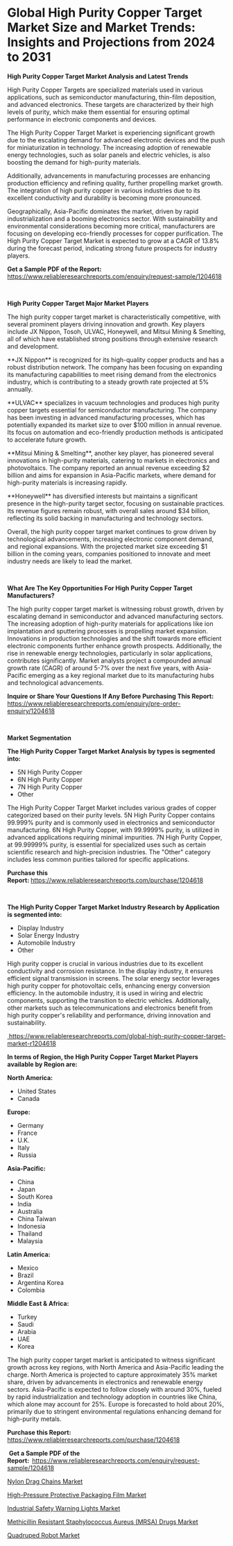 <p><h1>Global High Purity Copper Target Market Size and Market Trends: Insights and Projections from 2024 to 2031</h1></p><p><strong>High Purity Copper Target Market Analysis and Latest Trends</strong></p>
<p><p>High Purity Copper Targets are specialized materials used in various applications, such as semiconductor manufacturing, thin-film deposition, and advanced electronics. These targets are characterized by their high levels of purity, which make them essential for ensuring optimal performance in electronic components and devices.</p><p>The High Purity Copper Target Market is experiencing significant growth due to the escalating demand for advanced electronic devices and the push for miniaturization in technology. The increasing adoption of renewable energy technologies, such as solar panels and electric vehicles, is also boosting the demand for high-purity materials.</p><p>Additionally, advancements in manufacturing processes are enhancing production efficiency and refining quality, further propelling market growth. The integration of high purity copper in various industries due to its excellent conductivity and durability is becoming more pronounced.</p><p>Geographically, Asia-Pacific dominates the market, driven by rapid industrialization and a booming electronics sector. With sustainability and environmental considerations becoming more critical, manufacturers are focusing on developing eco-friendly processes for copper purification. The High Purity Copper Target Market is expected to grow at a CAGR of 13.8% during the forecast period, indicating strong future prospects for industry players.</p></p>
<p><strong>Get a Sample PDF of the Report:&nbsp;</strong> <a href="https://www.reliableresearchreports.com/enquiry/request-sample/1204618?utm_campaign=6&utm_medium=2&utm_source=Github&utm_content=ia&utm_term=16102024&utm_id=high-purity-copper-target">https://www.reliableresearchreports.com/enquiry/request-sample/1204618</a></p>
<p>&nbsp;</p>
<p><strong>High Purity Copper Target Major Market Players</strong></p>
<p><p>The high purity copper target market is characteristically competitive, with several prominent players driving innovation and growth. Key players include JX Nippon, Tosoh, ULVAC, Honeywell, and Mitsui Mining & Smelting, all of which have established strong positions through extensive research and development.</p><p>**JX Nippon** is recognized for its high-quality copper products and has a robust distribution network. The company has been focusing on expanding its manufacturing capabilities to meet rising demand from the electronics industry, which is contributing to a steady growth rate projected at 5% annually.</p><p>**ULVAC** specializes in vacuum technologies and produces high purity copper targets essential for semiconductor manufacturing. The company has been investing in advanced manufacturing processes, which has potentially expanded its market size to over $100 million in annual revenue. Its focus on automation and eco-friendly production methods is anticipated to accelerate future growth.</p><p>**Mitsui Mining & Smelting**, another key player, has pioneered several innovations in high-purity materials, catering to markets in electronics and photovoltaics. The company reported an annual revenue exceeding $2 billion and aims for expansion in Asia-Pacific markets, where demand for high-purity materials is increasing rapidly.</p><p>**Honeywell** has diversified interests but maintains a significant presence in the high-purity target sector, focusing on sustainable practices. Its revenue figures remain robust, with overall sales around $34 billion, reflecting its solid backing in manufacturing and technology sectors.</p><p>Overall, the high purity copper target market continues to grow driven by technological advancements, increasing electronic component demand, and regional expansions. With the projected market size exceeding $1 billion in the coming years, companies positioned to innovate and meet industry needs are likely to lead the market.</p></p>
<p>&nbsp;</p>
<p><strong>What Are The Key Opportunities For High Purity Copper Target Manufacturers?</strong></p>
<p><p>The high purity copper target market is witnessing robust growth, driven by escalating demand in semiconductor and advanced manufacturing sectors. The increasing adoption of high-purity materials for applications like ion implantation and sputtering processes is propelling market expansion. Innovations in production technologies and the shift towards more efficient electronic components further enhance growth prospects. Additionally, the rise in renewable energy technologies, particularly in solar applications, contributes significantly. Market analysts project a compounded annual growth rate (CAGR) of around 5-7% over the next five years, with Asia-Pacific emerging as a key regional market due to its manufacturing hubs and technological advancements.</p></p>
<p><strong>Inquire or Share Your Questions If Any Before Purchasing This Report:</strong> <a href="https://www.reliableresearchreports.com/enquiry/pre-order-enquiry/1204618?utm_campaign=6&utm_medium=2&utm_source=Github&utm_content=ia&utm_term=16102024&utm_id=high-purity-copper-target">https://www.reliableresearchreports.com/enquiry/pre-order-enquiry/1204618</a></p>
<p>&nbsp;</p>
<p><strong>Market Segmentation</strong></p>
<p><strong>The High Purity Copper Target Market Analysis by types is segmented into:</strong></p>
<p><ul><li>5N High Purity Copper</li><li>6N High Purity Copper</li><li>7N High Purity Copper</li><li>Other</li></ul></p>
<p><p>The High Purity Copper Target Market includes various grades of copper categorized based on their purity levels. 5N High Purity Copper contains 99.999% purity and is commonly used in electronics and semiconductor manufacturing. 6N High Purity Copper, with 99.9999% purity, is utilized in advanced applications requiring minimal impurities. 7N High Purity Copper, at 99.99999% purity, is essential for specialized uses such as certain scientific research and high-precision industries. The "Other" category includes less common purities tailored for specific applications.</p></p>
<p><strong>Purchase this Report:&nbsp;</strong><a href="https://www.reliableresearchreports.com/purchase/1204618?utm_campaign=6&utm_medium=2&utm_source=Github&utm_content=ia&utm_term=16102024&utm_id=high-purity-copper-target">https://www.reliableresearchreports.com/purchase/1204618</a></p>
<p>&nbsp;</p>
<p><strong>The High Purity Copper Target Market Industry Research by Application is segmented into:</strong></p>
<p><ul><li>Display Industry</li><li>Solar Energy Industry</li><li>Automobile Industry</li><li>Other</li></ul></p>
<p><p>High purity copper is crucial in various industries due to its excellent conductivity and corrosion resistance. In the display industry, it ensures efficient signal transmission in screens. The solar energy sector leverages high purity copper for photovoltaic cells, enhancing energy conversion efficiency. In the automobile industry, it is used in wiring and electric components, supporting the transition to electric vehicles. Additionally, other markets such as telecommunications and electronics benefit from high purity copper's reliability and performance, driving innovation and sustainability.</p></p>
<p><a href="https://www.reliableresearchreports.com/global-high-purity-copper-target-market-r1204618?utm_campaign=6&utm_medium=2&utm_source=Github&utm_content=ia&utm_term=16102024&utm_id=high-purity-copper-target">&nbsp;https://www.reliableresearchreports.com/global-high-purity-copper-target-market-r1204618</a></p>
<p><strong>In terms of Region, the High Purity Copper Target Market Players available by Region are:</strong></p>
<p>
    <p> <strong> North America: </strong>
        <ul>
            <li>United States</li>
            <li>Canada</li>
        </ul>
        </p> 
    <p> <strong> Europe: </strong>
        <ul>
            <li>Germany</li>
            <li>France</li>
            <li>U.K.</li>
            <li>Italy</li>
            <li>Russia</li>
        </ul>
        </p> 
    <p> <strong> Asia-Pacific: </strong>
        <ul>
            <li>China</li>
            <li>Japan</li>
            <li>South Korea</li>
            <li>India</li>
            <li>Australia</li>
            <li>China Taiwan</li>
            <li>Indonesia</li>
            <li>Thailand</li>
            <li>Malaysia</li>
        </ul>
        </p> 
    <p> <strong> Latin America: </strong>
        <ul>
            <li>Mexico</li>
            <li>Brazil</li>
            <li>Argentina Korea</li>
            <li>Colombia</li>
        </ul>
        </p> 
    <p> <strong> Middle East & Africa: </strong>
        <ul>
            <li>Turkey</li>
            <li>Saudi</li>
            <li>Arabia</li>
            <li>UAE</li>
            <li>Korea</li>
        </ul>
    </p>
    </p>
<p><p>The high purity copper target market is anticipated to witness significant growth across key regions, with North America and Asia-Pacific leading the charge. North America is projected to capture approximately 35% market share, driven by advancements in electronics and renewable energy sectors. Asia-Pacific is expected to follow closely with around 30%, fueled by rapid industrialization and technology adoption in countries like China, which alone may account for 25%. Europe is forecasted to hold about 20%, primarily due to stringent environmental regulations enhancing demand for high-purity metals.</p></p>
<p><strong>Purchase this Report: </strong><a href="https://www.reliableresearchreports.com/purchase/1204618?utm_campaign=6&utm_medium=2&utm_source=Github&utm_content=ia&utm_term=16102024&utm_id=high-purity-copper-target">https://www.reliableresearchreports.com/purchase/1204618</a></p>
<p>&nbsp;<strong>Get a Sample PDF of the Report:&nbsp;&nbsp;</strong><a href="https://www.reliableresearchreports.com/enquiry/request-sample/1204618?utm_campaign=6&utm_medium=2&utm_source=Github&utm_content=ia&utm_term=16102024&utm_id=high-purity-copper-target">https://www.reliableresearchreports.com/enquiry/request-sample/1204618</a></p>
<p><strong></strong></p>
<p><p><a href="https://github.com/MaryNelson695/Market-Research-Report-List-1/blob/main/nylon-drag-chains-market.md?utm_campaign=6&utm_medium=2&utm_source=Github&utm_content=ia&utm_term=16102024&utm_id=high-purity-copper-target">Nylon Drag Chains Market</a></p><p><a href="https://www.linkedin.com/pulse/pioneering-growth-analyzing-global-high-pressure-protective-ndeof?trk=public_post_embed_feed-article-content&utm_campaign=6&utm_medium=2&utm_source=Github&utm_content=ia&utm_term=16102024&utm_id=high-purity-copper-target">High-Pressure Protective Packaging Film Market</a></p><p><a href="https://github.com/gailasejs/Market-Research-Report-List-1/blob/main/industrial-safety-warning-lights-market.md?utm_campaign=6&utm_medium=2&utm_source=Github&utm_content=ia&utm_term=16102024&utm_id=high-purity-copper-target">Industrial Safety Warning Lights Market</a></p><p><a href="https://www.linkedin.com/pulse/methicillin-resistant-staphylococcus-aureus-mrsa-drugs-tj3ff?trk=public_post_embed_feed-article-content&utm_campaign=6&utm_medium=2&utm_source=Github&utm_content=ia&utm_term=16102024&utm_id=high-purity-copper-target">Methicillin Resistant Staphylococcus Aureus (MRSA) Drugs Market</a></p><p><a href="https://issuu.com/reportprime-2/docs/quadruped-robot-market-size-2030.pp_1f3705e245d2d0?utm_campaign=6&utm_medium=2&utm_source=Github&utm_content=ia&utm_term=16102024&utm_id=high-purity-copper-target">Quadruped Robot Market</a></p></p>